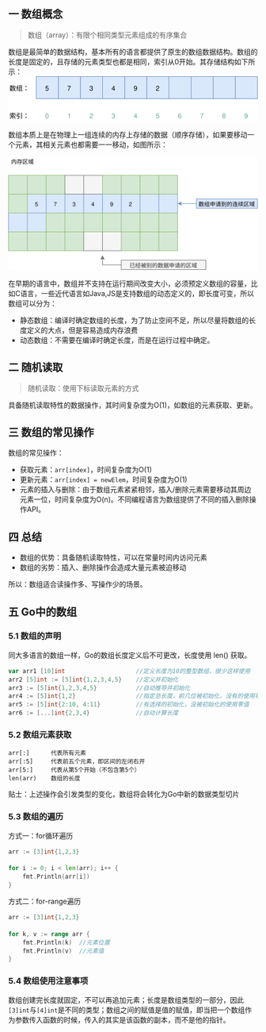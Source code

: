 ## 一 数组概念

> 数组（array）：有限个相同类型元素组成的有序集合

数组是最简单的数据结构，基本所有的语言都提供了原生的数组数据结构。数组的长度是固定的，且存储的元素类型也都是相同，索引从0开始。其存储结构如下所示：  
![](../images/structure/array-01.svg)  

数组本质上是在物理上一组连续的内存上存储的数据（顺序存储），如果要移动一个元素，其相关元素也都需要一一移动，如图所示：  

![](../images/structure/array-02.svg)  

在早期的语言中，数组并不支持在运行期间改变大小，必须预定义数组的容量，比如C语言，一些近代语言如Java,JS是支持数组的动态定义的，即长度可变，所以数组可以分为：
- 静态数组：编译时确定数组的长度，为了防止空间不足，所以尽量将数组的长度定义的大点，但是容易造成内存浪费
- 动态数组：不需要在编译时确定长度，而是在运行过程中确定。  

## 二 随机读取  

> 随机读取：使用下标读取元素的方式

具备随机读取特性的数据操作，其时间复杂度为O(1)，如数组的元素获取、更新。  

## 三 数组的常见操作

数组的常见操作：
- 获取元素：`arr[index]`，时间复杂度为O(1)
- 更新元素：`arr[index] = newElem`，时间复杂度为O(1)
- 元素的插入与删除：由于数组元素紧紧相邻，插入/删除元素需要移动其周边元素一位，时间复杂度为O(n)。不同编程语言为数组提供了不同的插入删除操作API。

## 四 总结

- 数组的优势：具备随机读取特性，可以在常量时间内访问元素
- 数组的劣势：插入、删除操作会造成大量元素被迫移动

所以：数组适合读操作多、写操作少的场景。

## 五 Go中的数组

### 5.1 数组的声明

同大多语言的数组一样，Go的数组长度定义后不可更改，长度使用 len() 获取。  

```go
var arr1 [10]int					//定义长度为10的整型数组，很少这样使用
arr2 [5]int := [5]int{1,2,3,4,5}	//定义并初始化
arr3 := [5]int{1,2,3,4,5}			//自动推导并初始化
arr4 := [5]int{1,2}					//指定总长度，前几位被初始化，没有的使用零值
arr5 := [5]int{2:10, 4:11}			//有选择的初始化，没被初始化的使用零值
arr6 := [...]int{2,3,4}				//自动计算长度
```

### 5.2 数组元素获取

```
arr[:]      代表所有元素
arr[:5]     代表前五个元素，即区间的左闭右开
arr[5:]     代表从第5个开始（不包含第5个）
len(arr)    数组的长度
```
贴士：上述操作会引发类型的变化，数组将会转化为Go中新的数据类型切片

### 5.3 数组的遍历

方式一：for循环遍历
```go
arr := [3]int{1,2,3}

for i := 0; i < len(arr); i++ {
	fmt.Println(arr[i])
}
```

方式二：for-range遍历
```go
arr := [3]int{1,2,3}

for k, v := range arr {
	fmt.Println(k)	//元素位置	
	fmt.Println(v)	//元素值
}
```

### 5.4 数组使用注意事项

数组创建完长度就固定，不可以再追加元素；长度是数组类型的一部分，因此`[3]int`与`[4]int`是不同的类型；数组之间的赋值是值的赋值，即当把一个数组作为参数传入函数的时候，传入的其实是该函数的副本，而不是他的指针。   